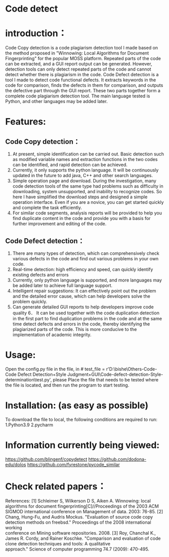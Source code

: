 # Code detect
# introduction：
Code Copy detection is a code plagiarism detection tool I made based on the method proposed in "Winnowing: Local Algorithms for Document Fingerprinting" for the popular MOSS platform. Repeated parts of the code can be extracted, and a GUI report output can be generated. However, detection tools can only detect repeated parts of the code and cannot detect whether there is plagiarism in the code.
Code Defect detection is a tool I made to detect code functional defects. It extracts keywords in the code for comparison, finds the defects in them for comparison, and outputs the defective part through the GUI report.
These two parts together form a complete code plagiarism detection tool. The main language tested is Python, and other languages may be added later.
# Features:
## Code Copy detection：
1. At present, simple identification can be carried out. Basic detection such as modified variable names and extraction functions in the two codes can be identified, and rapid detection can be achieved.
2. Currently, it only supports the python language. It will be continuously updated in the future to add java, C++ and other search languages.
3. Simple operation page and download. During the investigation, many code detection tools of the same type had problems such as difficulty in downloading, system unsupported, and inability to recognize codes. So here I have simplified the download steps and designed a simple operation interface. Even if you are a novice, you can get started quickly and complete the task efficiently.
4. For similar code segments, analysis reports will be provided to help you find duplicate content in the code and provide you with a basis for further improvement and editing of the code.
## Code Defect detection：
1. There are many types of detection, which can comprehensively check various defects in the code and find out various problems in your own code.
2. Real-time detection: high efficiency and speed, can quickly identify existing defects and errors
3. Currently, only python language is supported, and more languages may be added later to achieve full language support.
4. Intelligent repair suggestions: It can effectively point out the problem and the detailed error cause, which can help developers solve the problem quickly.
5. Can generate detailed GUI reports to help developers improve code quality
6． It can be used together with the code duplication detection in the first part to find duplication problems in the code and at the same time detect defects and errors in the code, thereby identifying the plagiarized parts of the code. This is more conducive to the implementation of academic integrity.
# Usage:
Open the config.py file in the file, in # test_file = r'D:\bishe\Others-Code-Code Defect Detection+Style Judgment+GUI\Code-defect-detection-Style-determination\test.py', please Place the file that needs to be tested where the file is located, and then run the program to start testing.
# Installation: (as easy as possible)
To download the file to local, the following conditions are required to run:
1.Python3.9
2.pycharm
# Information currently being viewed:
https://github.com/blingenf/copydetect
https://github.com/dodona-edu/dolos
https://github.com/fyrestone/pycode_similar
# Check related papers：
References:
[1] Schleimer S, Wilkerson D S, Aiken A. Winnowing: local algorithms for document fingerprinting[C]//Proceedings of the 2003 ACM SIGMOD international conference on Management of data. 2003: 76-85.
[2] Chang, Hung-Fu, and Audris Mockus. "Evaluation of source code copy detection methods on freebsd." Proceedings of the 2008 international working            
conference on Mining software repositories. 2008.
[3] Roy, Chanchal K., James R. Cordy, and Rainer Koschke. "Comparison and evaluation of code clone detection techniques and tools: A qualitative   
approach." Science of computer programming 74.7 (2009): 470-495.
